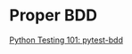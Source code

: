 # Proper BDD

[Python Testing 101: pytest-bdd](https://automationpanda.com/2018/10/22/python-testing-101-pytest-bdd/)

